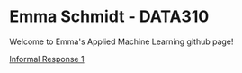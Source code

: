 # Emma Schmidt - DATA310
Welcome to Emma's Applied Machine Learning github page!

[Informal Response 1](https://emma-schmidt.github.io/DATA310/)
